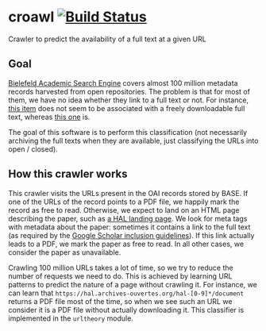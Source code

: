 # croawl [![Build Status](https://travis-ci.org/dissemin/croawl.svg)](https://travis-ci.org/dissemin/croawl)
Crawler to predict the availability of a full text at a given URL

Goal
----

[Bielefeld Academic Search Engine](https://www.base-search.net/) covers almost 100 million metadata records harvested
from open repositories. The problem is that for most of them, we have no idea whether they link to a full text or not.
For instance, [this item](https://repository.library.georgetown.edu/handle/10822/529311) does not seem to be associated with a
freely downloadable full text, whereas [this one](http://wrap.warwick.ac.uk/1742/) is.

The goal of this software is to perform this classification (not necessarily archiving the full texts when they are available,
just classifying the URLs into open / closed).

How this crawler works
----------------------

This crawler visits the URLs present in the OAI records stored by BASE.
If one of the URLs of the record points to a PDF file, we happily mark
the record as free to read.
Otherwise, we expect to land on an HTML page describing the paper,
such as [a HAL landing page](https://hal.archives-ouvertes.fr/hal-01164591).
We look for meta tags with metadata about the paper: sometimes it contains
a link to the full text (as required by the [Google Scholar inclusion guidelines](https://scholar.google.ch/intl/en/scholar/inclusion.html)). If this link actually
leads to a PDF, we mark the paper as free to read.
In all other cases, we consider the paper as unavailable.

Crawling 100 million URLs takes a lot of time, so we try to reduce the number of
requests we need to do. This is achieved by learning URL patterns to predict
the nature of a page without crawling it. For instance, we can learn
that `https://hal.archives-ouvertes.org/hal-[0-9]*/document` returns a PDF
file most of the time,
so when we see such an URL we consider it is a PDF file without actually
downloading it. This classifier is implemented in the `urltheory` module.

